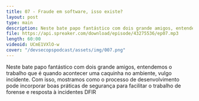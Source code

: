 ```yaml
---
title: 07 - Fraude em software, isso existe?
layout: post
type: main
description: Neste bate papo fantástico com dois grande amigos, entendemos o trabalho que é quando acontecer uma caquinha no ambiente, vulgo incidente. Com isso, mostramos como o processo de desenvolvimento pode incorporar boas práticas de segurança para facilitar o trabalho de forense e resposta à incidentes DFIR
file: https://api.spreaker.com/download/episode/43275536/ep07.mp3
length: 60:00
videoid: UCmE1VXlO-w
cover: "/devsecopspodcast/assets/img/007.png"
---
```


Neste bate papo fantástico com dois grande amigos, entendemos o trabalho que é quando acontecer uma caquinha no ambiente, vulgo incidente. Com isso, mostramos como o processo de desenvolvimento pode incorporar boas práticas de segurança para facilitar o trabalho de forense e resposta à incidentes DFIR